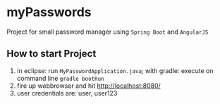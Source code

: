 # myPasswords
Project for small password manager using `Spring Boot` and `AngularJS`

## How to start Project
1. in eclipse: run `MyPasswordApplication.java`; with gradle: execute on command line `gradle bootRun`
2. fire up webbrowser and hit [http://localhost:8080/](http://localhost:8080/)
3. user credentials are: user, user123
